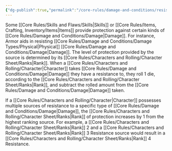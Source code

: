 ```yaml
---
{"dg-publish":true,"permalink":"/core-rules/damage-and-conditions/resistances/"}
---
```


Some [[Core Rules/Skills and Flaws/Skills\|Skills]] or [[Core Rules/Items, Crafting, Inventory/Items\|Items]] provide protection against certain kinds of [[Core Rules/Damage and Conditions/Damage\|Damage]]. For instance, Armor aids in resisting [[Core Rules/Damage and Conditions/Damage Types/Physical\|Physical]] [[Core Rules/Damage and Conditions/Damage\|Damage]]. The level of protection provided by the source is determined by its [[Core Rules/Characters and Rolling/Character Sheet/Ranks\|Rank]]. When a [[Core Rules/Characters and Rolling/Character\|Character]] takes [[Core Rules/Damage and Conditions/Damage\|Damage]] they have a resistance to, they roll 1 die, according to the [[Core Rules/Characters and Rolling/Character Sheet/Ranks\|Rank]], and subtract the rolled amount from the [[Core Rules/Damage and Conditions/Damage\|Damage]] taken.

If a [[Core Rules/Characters and Rolling/Character\|Character]] possesses multiple sources of resistance to a specific type of [[Core Rules/Damage and Conditions/Damage\|Damage]], the [[Core Rules/Characters and Rolling/Character Sheet/Ranks\|Rank]] of protection increases by 1 from the highest ranking source. For example, a [[Core Rules/Characters and Rolling/Character Sheet/Ranks\|Rank]] 2 and a [[Core Rules/Characters and Rolling/Character Sheet/Ranks\|Rank]] 3 Resistance source would result in a [[Core Rules/Characters and Rolling/Character Sheet/Ranks\|Rank]] 4 Resistance.
